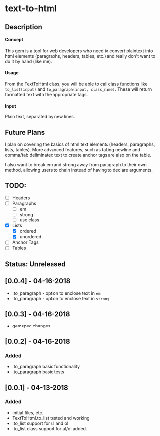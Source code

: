 # text-to-html

## Description

#### Concept

This gem is a tool for web developers who need to convert plaintext into html elements (paragraphs, headers, tables, etc.) and really don't want to do it by hand (like me).

#### Usage

From the TextToHtml class, you will be able to call class functions like `to_list(input)` and `to_paragraph(input, class_name)`. These will return formatted text with the appropriate tags.

#### Input

Plain text, separated by new lines.

## Future Plans

I plan on covering the basics of html text elements (headers, paragraphs, lists, tables). More advanced features, such as taking newline and comma/tab deliminated text to create anchor tags are also on the table.

I also want to break em and strong away from paragraph to their own method, allowing users to chain instead of having to declare arguments.

## TODO:

- [ ] Headers
- [ ] Paragraphs
    - [ ] em
    - [ ] strong
    - [ ] use class
- [x] Lists
    - [x] ordered
    - [x] unordered
- [ ] Anchor Tags
- [ ] Tables

## Status: Unreleased

## [0.0.4] - 04-16-2018
- .to_paragraph - option to enclose text in `em`
- .to_paragraph - option to enclose text in `strong`

## [0.0.3] - 04-16-2018
- gemspec changes

## [0.0.2] - 04-16-2018

### Added
- .to_paragraph basic functionality
- .to_paragraph basic tests

## [0.0.1] - 04-13-2018

### Added
- Initial files, etc.
- TextToHtml.to_list tested and working
- .to_list support for ul and ol
- .to_list class support for ul/ol added.
